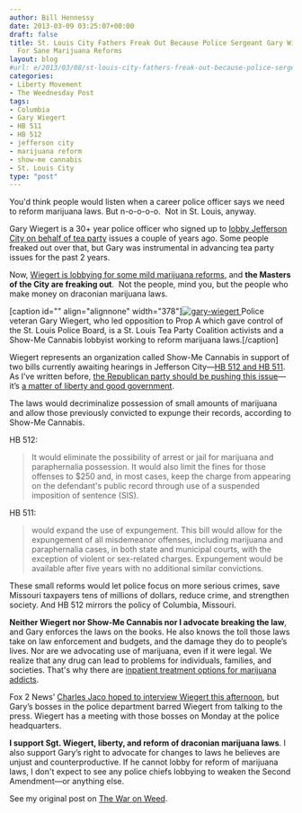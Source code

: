```yaml
---
author: Bill Hennessy
date: 2013-03-09 03:25:07+00:00
draft: false
title: St. Louis City Fathers Freak Out Because Police Sergeant Gary Wiegert Lobbies
  For Sane Marijuana Reforms
layout: blog
#url: e/2013/03/08/st-louis-city-fathers-freak-out-because-police-sergeant-gary-wiegert-lobbies-for-sane-marijuana-reforms/
categories:
- Liberty Movement
- The Weednesday Post
tags:
- Columbia
- Gary Wiegert
- HB 511
- HB 512
- jefferson city
- marijuana reform
- show-me cannabis
- St. Louis City
type: "post"
---
```


You'd think people would listen when a career police officer says we need to reform marijuana laws. But n-o-o-o-o.  Not in St. Louis, anyway.

Gary Wiegert is a 30+ year police officer who signed up to [lobby Jefferson City on behalf of tea party](https://hennessysview.com/2011/03/27/does-the-tea-party-need-a-lobbyist/) issues a couple of years ago. Some people freaked out over that, but Gary was instrumental in advancing tea party issues for the past 2 years.

Now, [Wiegert is lobbying for some mild marijuana reforms](https://www.stltoday.com/news/local/columns/bill-mcclellan/bill-mcclellan-ready-to-roll-a-joint-so-i-can/article_527612ec-e681-5db3-9d66-30d8fbd67e87.html), and **the Masters of the City are freaking out**.  Not the people, mind you, but the people who make money on draconian marijuana laws.

[caption id="" align="alignnone" width="378"][![gary-wiegert](https://hennessysview.com/wp-content/uploads/2013/03/gary-wiegert_thumb.jpg)
](https://hennessysview.com/wp-content/uploads/2013/03/gary-wiegert.jpg) Police veteran Gary Wiegert, who led opposition to Prop A which gave control of the St. Louis Police Board, is a St. Louis Tea Party Coalition activists and a Show-Me Cannabis lobbyist working to reform marijuana laws.[/caption]

Wiegert represents an organization called Show-Me Cannabis in support of two bills currently awaiting hearings in Jefferson City—[HB 512 and HB 511](https://legalize.nationalcannabiscoalition.com/page/speakout/support-decriminalization-and-expungement-in-missouri-). As I’ve written before, [the Republican party should be pushing this issue](https://hennessysview.com/2013/02/27/weednesday-post-why-the-gop-needs-to-champion-marijuana-law-reform/)—it’s [a matter of liberty and good government](https://hennessysview.com/2013/01/01/its-time-to-end-war-on-weed/).

The laws would decriminalize possession of small amounts of marijuana and allow those previously convicted to expunge their records, according to Show-Me Cannabis.

HB 512:



> It would eliminate the possibility of arrest or jail for marijuana and paraphernalia possession. It would also limit the fines for those offenses to $250 and, in most cases, keep the charge from appearing on the defendant's public record through use of a suspended imposition of sentence (SIS).



HB 511:



> would expand the use of expungement. This bill would allow for the expungement of all misdemeanor offenses, including marijuana and paraphernalia cases, in both state and municipal courts, with the exception of violent or sex-related charges. Expungement would be available after five years with no additional similar convictions.



These small reforms would let police focus on more serious crimes, save Missouri taxpayers tens of millions of dollars, reduce crime, and strengthen society. And HB 512 mirrors the policy of Columbia, Missouri.

**Neither Wiegert nor Show-Me Cannabis nor I advocate breaking the law**, and Gary enforces the laws on the books. He also knows the toll those laws take on law enforcement and budgets, and the damage they do to people’s lives. Nor are we advocating use of marijuana, even if it were legal. We realize that any drug can lead to problems for individuals, families, and societies. That's why there are [inpatient treatment options for marijuana addicts](https://www.drugtreatment.com/topics/choose-a-top-inpatient-marijuana-treatment-rehab/).

Fox 2 News’ [Charles Jaco hoped to interview Wiegert this afternoon](https://fox2now.com/2013/03/08/st-louis-officer-lobbying-to-legalize-marijuana-lands-in-hot-water/), but Gary’s bosses in the police department barred Wiegert from talking to the press. Wiegert has a meeting with those bosses on Monday at the police headquarters.

**I support Sgt. Wiegert, liberty, and reform of draconian marijuana laws**. I also support Gary’s right to advocate for changes to laws he believes are unjust and counterproductive. If he cannot lobby for reform of marijuana laws, I don't expect to see any police chiefs lobbying to weaken the Second Amendment—or anything else.

See my original post on [The War on Weed](https://hennessysview.com/2013/01/01/its-time-to-end-war-on-weed/).


